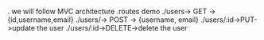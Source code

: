 . we will follow MVC architecture
.routes demo
  ./users-> GET -> {id,username,email}
  ./users/-> POST -> {username, email}
  ./users/:id->PUT->update the user
  ./users/:id->DELETE->delete the user